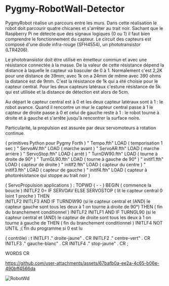 # Pygmy-RobotWall-Detector
PygmyRobot réalise un parcours entre les murs.
Dans cette réalisation le robot doit parcourir quatre chicanes et s'arrêter au trait noir.
Sachant que le Raspberry Pi ne détecte  que des signaux logiques (0 ou 1) il faut bien comprendre le fonctionnement du capteur. Le circuit des capteurs est composé d'une diode infra-rouge (SFH4554), un phototransistor (LTR4206).

Le phototransistor  doit être utilisé  en émetteur commun et
avec une résistance connectée à la masse. De la valeur de cette résistance dépend la distance à laquelle le capteur va basculer de 0 à 1.
Normalement c'est 2,2K pour une distance de 39mm, avec 1k on a 24mm de même avec 390 ohms la distance est de 9mm. C'est la résistance de 1k qui a été choisie pour le capteur central. Pour les deux capteurs latéraux c'estune résistance de  5k qui est utilisée et la distance de détection est alors de 5cm.

Au départ le capteur central est à 0 et les deux capteur latéraux sont à 1 : le robot avance. Quand il rencontre un mur le capteur central passe à 1 le capteur de droite passe à 0 et celui de gauche reste à 1 : le robot tourne à droite et à gauche et s'arrête jusqu'à rencontrer la surface noire.

Particularité, la propulsion est assurée par deux servomoteurs à rotation continue. 

( primitives Python pour Pygmy Forth )
" Tempo.fth" LOAD ( temporisation 1 sec )
" ServoAV.fth" LOAD ( marche avant )
" ServoAR.fth" LOAD ( marche arrière )
" ServoStop.fth" LOAD ( arrêt )
" TurnDW90.fth" LOAD ( tourne à droite de 90° )
" TurnGL90.fth" LOAD ( tourne à gauche de 90° )
" initlf1.fth" LOAD ( capteur de droite )
" initlf2.fth" LOAD ( capteur du centre )
" initlf3.fth" LOAD ( capteur de gauche )
" initlf4.fth" LOAD ( capteur à photorésistance qui stoppe au trait noir )


( ServoPropulsion applications )
: TOPWD ( - - )
BEGIN ( commence la boucle )
INITLF2 0= IF SERVOAV ELSE SERVOSTOP ( lit le capteur central 0 loint 1 proche )
THEN  
INITLF2 INITLF3 AND IF TURNDW90 (si le capteur central et (AND) le capteur gauche sont tous les deux à 1 on tourne à droite de 90°)
THEN ( fin du branchement conditionnel )
INITLF2 INITLF1 AND IF TURNGL90 (si le capteur central et (AND) le capteur de droite sont tous les deux à 1 on tourne à gauche de
THEN ( fin du branchement conditionnel )
INITLF4 NOT UNTIL ;( fin du programme si 0 est lu  

( contrôle)
: t INITLF1 ." droite-jaune" . CR INITLF2 ." centre-vert" . CR INITLF3  ." gauche-blanc" . CR INITLF4  ." stop-jaune" .  CR  ;

WORDS  CR


https://github.com/user-attachments/assets/67bafb0a-ee2a-4c65-b06e-490bff4566da





![RobotWd](https://github.com/user-attachments/assets/72c96cec-64aa-4d07-a386-767e28dbd2b2)
